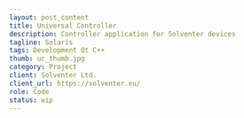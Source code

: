 ```yaml
---
layout: post_content
title: Universal Controller
description: Controller application for Solventer devices
tagline: Solaris
tags: Development Qt C++
thumb: uc_thumb.jpg
category: Project
client: Solventer Ltd.
client_url: https://solventer.eu/
role: Code
status: wip
---
```



